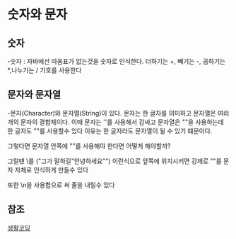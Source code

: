 # 숫자와 문자

## 숫자

-숫자 : 자바에선 따옴표가 없는것을 숫자로 인식한다. 더하기는 +, 빼기는 -, 곱하기는 *,나누기는 / 기호를 사용한다 

## 문자와 문자열

-문자(Character)와 문자열(String)이 있다. 문자는 한 글자를 의미하고 문자열은 여러개의 문자의 결합체이다. 이때 문자는 ''를 사용해서 감싸고 문자열은 ""을 사용하는데 한 글자도 ""를 사용할수 있다 이유는 한 글자라도 문자열이 될 수 있기 떄문이다.

그렇다면 문자열 안쪽에 ""를 사용해야 한다면 어떻게 해야할까?

그럴떈 \를 ("그가 말하길\"안녕하세요\"") 이런식으로 앞쪽에 위치시키면 강제로 ""를 문자 자체로 인식하게 만들수 있다

또한 \n을 사용함으로 써 줄을 내릴수 있다 

## 참조

[생활코딩](https://opentutorials.org/course/1223/5261)
